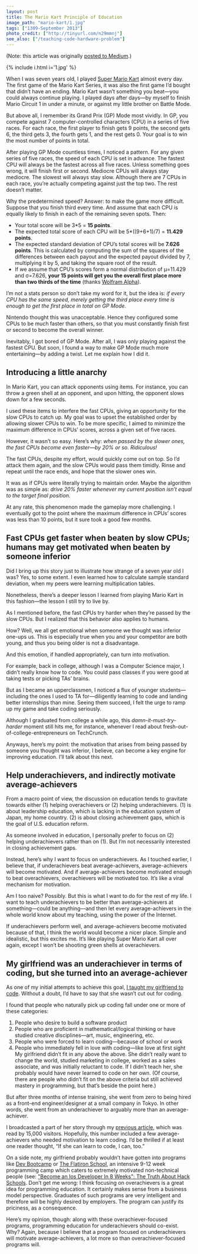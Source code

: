 ```yaml
---
layout: post
title: The Mario Kart Principle of Education
image_path: "mario-kart/1.jpg"
tags: ["1309-September 2013"]
photo_credit: ["http://tinyurl.com/n29mmnj"]
see_also: ["/teaching-code-hardware-problem"]
---
```


(Note: this article was originally [posted to Medium](https://medium.com/who-i-am/597e51e988db).)

{% include i.html i='1.jpg' %}

When I was seven years old, I played [Super Mario Kart](http://en.wikipedia.org/wiki/Super_Mario_Kart) almost every day. The first game of the Mario Kart Series, it was also the first game I’d bought that didn’t have an ending. Mario Kart wasn’t something you beat—you could always continue playing. I played days after days—by myself to finish Mario Circuit 1 in under a minute, or against my little brother on Battle Mode.

But above all, I remember its Grand Prix (GP) Mode most vividly. In GP, you compete against 7 computer-controlled characters (CPU) in a series of five races. For each race, the first player to finish gets 9 points, the second gets 6, the third gets 3, the fourth gets 1, and the rest gets 0. Your goal is to win the most number of points in total.

After playing GP Mode countless times, I noticed a pattern. For any given series of five races, the speed of each CPU is set in advance. The fastest CPU will always be the fastest across all five races. Unless something goes wrong, it will finish first or second. Mediocre CPUs will always stay mediocre. The slowest will always stay slow. Although there are 7 CPUs in each race, you’re actually competing against just the top two. The rest doesn’t matter.

Why the predetermined speed? Answer: to make the game more difficult. Suppose that you finish third every time. And assume that each CPU is equally likely to finish in each of the remaining seven spots. Then:

* Your total score will be 3\*5 = **15 points**.
* The expected total score of each CPU will be 5\*((9+6+1)/7) = **11.429 points**.
* The expected standard deviation of CPU’s total scores will be **7.626 points**. This is calculated by computing the sum of the squares of the differences between each payout and the expected payout divided by 7, multiplying it by 5, and taking the square root of the result.
* If we assume that CPU’s scores form a normal distribution of μ=11.429 and σ=7.626, **your 15 points will get you the overall first place more than two thirds of the time** (thanks [Wolfram Alpha](http://www.wolframalpha.com/input/?i=Prob+x+%3C+15+if+x+is+a+normal+distribution+sigma%3D7.626+mu%3D11.429)).

I’m not a stats person so don’t take my word for it, but the idea is: *if every CPU has the same speed, merely getting the third place every time is enough to get the first place in total on GP Mode*.

Nintendo thought this was unacceptable. Hence they configured some CPUs to be much faster than others, so that you must constantly finish first or second to become the overall winner.

Inevitably, I got bored of GP Mode. After all, I was only playing against the fastest CPU. But soon, I found a way to make GP Mode much more entertaining—by adding a twist. Let me explain how I did it.

## Introducing a little anarchy

In Mario Kart, you can attack opponents using items. For instance, you can throw a green shell at an opponent, and upon hitting, the opponent slows down for a few seconds.

I used these items to interfere the fast CPUs, giving an opportunity for the slow CPUs to catch up. My goal was to upset the established order by allowing slower CPUs to win. To be more specific, I aimed to minimize the maximum difference in CPUs’ scores, across a given set of five races.

However, it wasn’t so easy. Here’s why: *when passed by the slower ones, the fast CPUs become even faster—by 20% or so. Ridiculous!*

The fast CPUs, despite my effort, would quickly come out on top. So I’d attack them again, and the slow CPUs would pass them timidly. Rinse and repeat until the race ends, and hope that the slower ones win.

It was as if CPUs were literally trying to maintain order. Maybe the algorithm was as simple as: *drive 20% faster whenever my current position isn’t equal to the target final position.*

At any rate, this phenomenon made the gameplay more challenging. I eventually got to the point where the maximum difference in CPUs’ scores was less than 10 points, but it sure took a good few months.

## Fast CPUs get faster when beaten by slow CPUs; humans may get motivated when beaten by someone inferior

Did I bring up this story just to illustrate how strange of a seven year old I was? Yes, to some extent. I even learned how to calculate sample standard deviation, when my peers were learning multiplication tables.

Nonetheless, there’s a deeper lesson I learned from playing Mario Kart in this fashion—the lesson I still try to live by.

As I mentioned before, the fast CPUs try harder when they’re passed by the slow CPUs. But I realized that this behavior also applies to humans.

How? Well, we all get emotional when someone we thought was inferior one-ups us. This is especially true when you and your competitor are both young, and thus you being older is not a disadvantage.

And this emotion, if handled appropriately, can turn into motivation.

For example, back in college, although I was a Computer Science major, I didn’t really know how to code. You could pass classes if you were good at taking tests or picking TAs’ brains.

But as I became an upperclassmen, I noticed a flux of younger students—including the ones I used to TA for—diligently learning to code and landing better internships than mine. Seeing them succeed, I felt the urge to ramp up my game and take coding seriously.

Although I graduated from college a while ago, this *damn-it-must-try-harder* moment still hits me, for instance, whenever I read about fresh-out-of-college-entrepreneurs on TechCrunch.

Anyways, here’s my point: the motivation that arises from being passed by someone you thought was inferior, I believe, can become a key engine for improving education. I’ll talk about this next.

## Help underachievers, and indirectly motivate average-achievers

From a macro point of view, the discussion on education tends to gravitate towards either (1) helping overachievers or (2) helping underachievers. (1) is about leadership education, which is lacking in the education system of Japan, my home country. (2) is about closing achievement gaps, which is the goal of U.S. education reform.

As someone involved in education, I personally prefer to focus on (2) helping underachievers rather than on (1). But I’m not necessarily interested in closing achievement gaps.

Instead, here’s why I want to focus on underachievers. As I touched earlier, I believe that, if underachievers beat average-achievers, average-achievers will become motivated. And if average-achievers become motivated enough to beat overachievers, overachievers will be motivated too. It’s like a viral mechanism for motivation.

Am I too naive? Possibly. But this is what I want to do for the rest of my life. I want to teach underachievers to be better than average-achievers at something—could be anything—and then let every average-achievers in the whole world know about my teaching, using the power of the Internet.

If underachievers perform well, and average-achievers become motivated because of that, I think the world would become a nicer place. Simple and idealistic, but this excites me. It’s like playing Super Mario Kart all over again, except I won’t be shooting green shells at overachievers.

## My girlfriend was an underachiever in terms of coding, but she turned into an average-achiever

As one of my initial attempts to achieve this goal, [I taught my girlfriend to code](/teaching-code-hardware-problem). Without a doubt, I’d have to say that she wasn’t cut out for coding.

I found that people who naturally pick up coding fall under one or more of these categories:

1. People who desire to build a software product
2. People who are proficient in mathematical/logical thinking or have studied creative disciplines—art, music, engineering, etc.
3. People who were forced to learn coding—because of school or work
4. People who immediately fell in love with coding—like love at first sight
My girlfriend didn’t fit in any above the above. She didn’t really want to change the world, studied marketing in college, worked as a sales associate, and was initially reluctant to code. If I didn’t teach her, she probably would have never learned to code on her own. (Of course, there are people who didn’t fit on the above criteria but still achieved mastery in programming, but that’s beside the point here.)

But after three months of intense training, she went from zero to being hired as a front-end engineer/designer at a small company in Tokyo. In other words, she went from an underachiever to arguably more than an average-achiever.

I broadcasted a part of her story through my [previous article](/teaching-code-hardware-problem), which was read by 15,000 visitors. Hopefully, this number included a few average-achievers who needed motivation to learn coding. I’d be thrilled if at least one reader thought, “If she can learn to code, I can, too.”

On a side note, my girlfriend probably wouldn’t have gotten into programs like [Dev Bootcamp](http://devbootcamp.com/) or [The Flatiron School](http://flatironschool.com/), an intensive 9-12 week programming camp which caters to extremely motivated non-technical people (see: ["Become an Ios Developer In 8 Weeks": The Truth About Hack Schools](http://www.fastcompany.com/3023456/become-an-ios-developer-in-8-weeks-the-truth-about-hack-schools). Don’t get me wrong: I think focusing on overachievers is a great idea for programming education. It certainly makes sense from a business model perspective. Graduates of such programs are very intelligent and therefore will be highly desired by employers. The program can justify its priciness, as a consequence.

Here’s my opinion, though: along with these overachiever-focused programs, programming education for underachievers should co-exist. Why? Again, because I believe that a program focused on underachievers will motivate average-achievers, a lot more so than overachiever-focused programs will.
